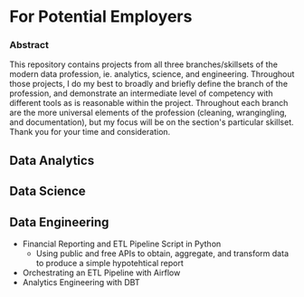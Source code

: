 # For Potential Employers


### Abstract
This repository contains projects from all three branches/skillsets of the modern data profession, ie. analytics, science, and engineering. Throughout those projects, I do my best to broadly and briefly define the branch of the profession, and demonstrate an intermediate level of competency with different tools as is reasonable within the project. Throughout each branch are the more universal elements of the profession (cleaning, wrangingling, and documentation), but my focus will be on the section's particular skillset. Thank you for your time and consideration.

## Data Analytics


## Data Science


## Data Engineering
- Financial Reporting and ETL Pipeline Script in Python
  - Using public and free APIs to obtain, aggregate, and transform data to produce a simple hypotehtical report
- Orchestrating an ETL Pipeline with Airflow
- Analytics Engineering with DBT
